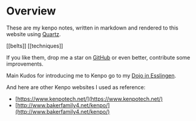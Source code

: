# Overview

These are my kenpo notes, written in markdown and rendered to this website
using [Quartz].

[[belts]]
[[techniques]]

If you like them, drop me a star on [GitHub] or even better, contribute some
improvements.

[Quartz]: https://quartz.jzhao.xyz/
[GitHub]: https://github.com/realJohnDoe/kenpo-quartz

Main Kudos for introducing me to Kenpo go to my [Dojo in Esslingen].

[Dojo in Esslingen]: https://bushido-esslingen.de/

And here are other Kenpo websites I used as reference:

- [https://www.kenpotech.net/](https://www.kenpotech.net/)
- [http://www.bakerfamily4.net/kenpo/](http://www.bakerfamily4.net/kenpo/)
